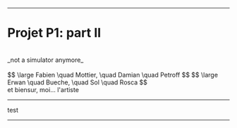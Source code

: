
---
# Projet P1: part II
<br>
_not a simulator anymore_
<br>
<br>
$$ \large Fabien \quad Mottier, \quad Damian \quad Petroff $$
$$ \large Erwan \quad Bueche, \quad Sol \quad Rosca $$
<br>
et biensur, moi... l'artiste

---



test


---